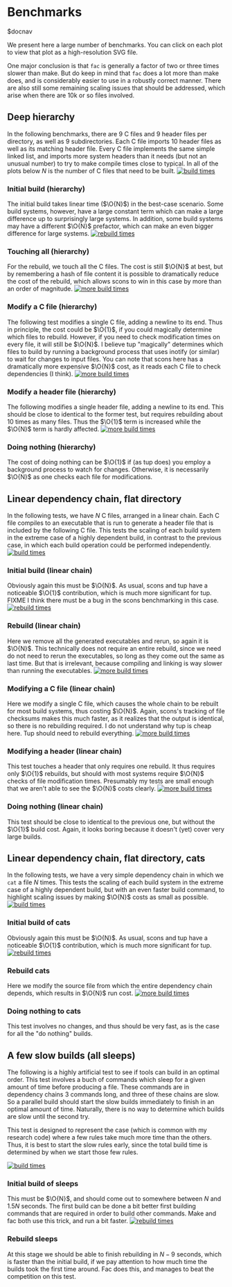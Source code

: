 # Benchmarks

$docnav

We present here a large number of benchmarks.  You can click on each
plot to view that plot as a high-resolution SVG file.

<!-- Each test was done using multiple file systems, to see how sensitive -->
<!-- the result is to file system speed.  Also note that you can click on -->
<!-- each plot to view a high-resolution version of that plot. -->

One major conclusion is that `fac` is generally a factor of two or
three times slower than make.  But do keep in mind that `fac` does
a lot more than make does, and is considerably easier to use in a
robustly correct manner.  There are also still some remaining scaling
issues that should be addressed, which arise when there are 10k or so
files involved.

## Deep hierarchy

$\newcommand\O[1]{\mathcal{O}(#1)}$
In the following benchmarks, there are 9 C files and 9 header files
per directory, as well as 9 subdirectories.  Each C file imports 10
header files as well as its matching header file.  Every C file
implements the same simple linked list, and imports more system
headers than it needs (but not an unusual number) to try to make
compile times close to typical.  In all of the plots below $N$ is the
number of C files that need to be built.
<a href="hierarchy-building.svg"><img
src="hierarchy-building.svg" alt="build times"/></a>

### Initial build (hierarchy)

The initial build takes linear time ($\O{N}$) in the best-case
scenario.  Some build systems, however, have a large constant term
which can make a large difference up to surprisingly large systems.
In addition, some build systems may have a different $\O{N}$
prefactor, which can make an even bigger difference for large
systems. <a href="hierarchy-touching-all.svg"><img
src="hierarchy-touching-all.svg" alt="rebuild times"/></a>

### Touching all (hierarchy)

For the rebuild, we touch all the C files.  The cost is still $\O{N}$
at best, but by remembering a hash of file content it is possible to
dramatically reduce the cost of the rebuild, which allows scons to win
in this case by more than an order of magnitude.  <a
href="hierarchy-modifying-c.svg"><img src="hierarchy-modifying-c.svg"
alt="more build times"/></a>

### Modify a C file (hierarchy)

The following test modifies a single C file, adding a newline to its
end.  Thus in principle, the cost could be $\O{1}$, if you could
magically determine which files to rebuild.  However, if you need to
check modification times on every file, it will still be $\O{N}$.  I
believe tup "magically" determines which files to build by running a
background process that uses inotify (or similar) to wait for changes
to input files.  You can note that scons here has a dramatically more
expensive $\O{N}$ cost, as it reads each C file to check dependencies
(I think).  <a href="hierarchy-modifying-header.svg"><img
src="hierarchy-modifying-header.svg" alt="more build times"/></a>

### Modify a header file (hierarchy)

The following modifies a single header file, adding a newline to its
end.  This should be close to identical to the former test, but
requires rebuilding about 10 times as many files.  Thus the $\O{1}$
term is increased while the $\O{N}$ term is hardly affected.  <a
href="hierarchy-doing-nothing.svg"><img
src="hierarchy-doing-nothing.svg" alt="more build times"/></a>

### Doing nothing (hierarchy)

The cost of doing nothing can be $\O{1}$ if (as tup does) you employ a
background process to watch for changes.  Otherwise, it is necessarily
$\O{N}$ as one checks each file for modifications.

## Linear dependency chain, flat directory

In the following tests, we have $N$ C files,
arranged in a linear chain.  Each C file compiles to an executable
that is run to generate a header file that is included by the
following C file.  This tests the scaling of each build system in the
extreme case of a highly dependent build, in contrast to the previous
case, in which each build operation could be performed independently.
<a href="dependent-chain-building.svg"><img
src="dependent-chain-building.svg" alt="build times"/></a>

### Initial build (linear chain)

Obviously again this must be $\O{N}$.  As usual, scons and tup have a
noticeable $\O{1}$ contribution, which is much more significant for
tup.  FIXME I think there must be a bug in the scons benchmarking in
this case.
<a href="dependent-chain-rebuilding.svg"><img
src="dependent-chain-rebuilding.svg" alt="rebuild times"/></a>

### Rebuild (linear chain)

Here we remove all the generated executables and rerun, so again it is
$\O{N}$.  This technically does not require an entire rebuild, since
we need do not need to rerun the executables, so long as they come out
the same as last time.  But that is irrelevant, because compiling and
linking is way slower than running the executables.
<a href="dependent-chain-modifying-c.svg"><img
src="dependent-chain-modifying-c.svg" alt="more build times"/></a>

### Modifying a C file (linear chain)

Here we modify a single C file, which causes the whole chain to be
rebuilt for most build systems, thus costing $\O{N}$.  Again, scons's
tracking of file checksums makes this much faster, as it realizes that
the output is identical, so there is no rebuilding required.  I do not
understand why tup is cheap here.  Tup should need to rebuild
everything.
<a href="dependent-chain-modifying-header.svg"><img
src="dependent-chain-modifying-header.svg" alt="more build times"/></a>

### Modifying a header (linear chain)

This test touches a header that only requires one rebuild.  It thus
requires only $\O{1}$ rebuilds, but should with most systems require
$\O{N}$ checks of file modification times.  Presumably my tests are
small enough that we aren't able to see the $\O{N}$ costs clearly.
<a href="dependent-chain-doing-nothing.svg"><img
src="dependent-chain-doing-nothing.svg" alt="more build times"/></a>

### Doing nothing (linear chain)

This test should be close to identical to the previous one, but
without the $\O{1}$ build cost.  Again, it looks boring because it
doesn't (yet) cover very large builds.

## Linear dependency chain, flat directory, cats

In the following tests, we have a very simple dependency chain in
which we `cat` a file $N$ times.  This tests the scaling of each build
system in the extreme case of a highly dependent build, but with an
even faster build command, to highlight scaling issues by making
$\O{N}$ costs as small as possible.
<a href="cat-building.svg"><img
src="cat-building.svg" alt="build times"/></a>

### Initial build of cats

Obviously again this must be $\O{N}$.  As usual, scons and tup have a
noticeable $\O{1}$ contribution, which is much more significant for
tup.
<a href="cat-rebuilding.svg"><img
src="cat-rebuilding.svg" alt="rebuild times"/></a>

### Rebuild cats

Here we modify the source file from which the entire dependency chain
depends, which results in $\O{N}$ run cost.  <a
href="cat-doing-nothing.svg"><img src="cat-doing-nothing.svg"
alt="more build times"/></a>

### Doing nothing to cats

This test involves no changes, and thus should be very fast, as is the
case for all the "do nothing" builds.

## A few slow builds (all sleeps)

The following is a highly artificial test to see if tools can build in
an optimal order.  This test involves a buch of commands which sleep
for a given amount of time before producing a file.  These commands
are in dependency chains 3 commands long, and three of these chains
are slow.  So a parallel build should start the slow builds
immediately to finish in an optimal amount of time.  Naturally, there
is no way to determine which builds are slow until the second try.

This test is designed to represent the case (which is common with my
research code) where a few rules take much more time than the others.
Thus, it is best to start the slow rules early, since the total build
time is determined by when we start those few rules.

<a href="sleepy-building.svg"><img
src="sleepy-building.svg" alt="build times"/></a>

### Initial build of sleeps

This must be $\O{N}$, and should come out to somewhere between $N$ and
$1.5N$ seconds.  The first build can be done a bit better first
building commands that are required in order to build other commands.
Make and fac both use this trick, and run a bit faster.  <a
href="sleepy-rebuilding.svg"><img src="sleepy-rebuilding.svg"
alt="rebuild times"/></a>

### Rebuild sleeps

At this stage we should be able to finish rebuilding in $N-9$ seconds,
which is faster than the initial build, if we pay attention to how
much time the builds took the first time around.  Fac does this, and
manages to beat the competition on this test.
